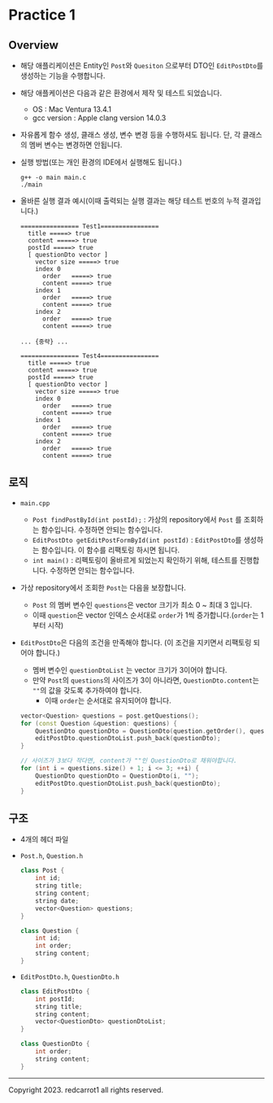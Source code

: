 # Practice 1



## Overview

- 해당 애플리케이션은 Entity인 `Post`와 `Quesiton` 으로부터 DTO인 `EditPostDto`를 생성하는 기능을 수행합니다.

- 해당 애플케이션은 다음과 같은 환경에서 제작 및 테스트 되었습니다.

  - OS : Mac Ventura 13.4.1
  - gcc version : Apple clang version 14.0.3

- 자유롭게 함수 생성, 클래스 생성, 변수 변경 등을 수행하셔도 됩니다. 단, 각 클래스의 멤버 변수는 변경하면 안됩니다.

- 실행 방법(또는 개인 환경의 IDE에서 실행해도 됩니다.)

  ```shell
  g++ -o main main.c
  ./main
  ```

- 올바른 실행 결과 예시(이때 출력되는 실행 결과는 해당 테스트 번호의 누적 결과입니다.)

  ```
  ================ Test1================
    title =====> true
    content =====> true
    postId =====> true
    [ questionDto vector ]
      vector size =====> true
      index 0
        order   =====> true
        content =====> true
      index 1
        order   =====> true
        content =====> true
      index 2
        order   =====> true
        content =====> true
  
  ... {중략} ...
  
  ================ Test4================
    title =====> true
    content =====> true
    postId =====> true
    [ questionDto vector ]
      vector size =====> true
      index 0
        order   =====> true
        content =====> true
      index 1
        order   =====> true
        content =====> true
      index 2
        order   =====> true
        content =====> true
  ```

  


## 로직

- `main.cpp`

  - `Post findPostById(int postId);` : 가상의 repository에서 `Post` 를 조회하는 함수입니다. 수정하면 안되는 함수입니다.
  - `EditPostDto getEditPostFormById(int postId)` : `EditPostDto`를 생성하는 함수입니다. 이 함수를 리팩토링 하시면 됩니다.
  - `int main()` : 리펙토링이 올바르게 되었는지 확인하기 위해, 테스트를 진행합니다. 수정하면 안되는 함수입니다.

- 가상 repository에서 조회한 `Post`는 다음을 보장합니다.

  -  `Post` 의 멤버 변수인 `questions`은 vector 크기가 최소 0 ~ 최대 3 입니다.
    - 이때 `question`은 vector 인덱스 순서대로 `order`가 1씩 증가합니다.(`order`는 1부터 시작)

- `EditPostDto`은 다음의 조건을 만족해야 합니다. (이 조건을 지키면서 리팩토링 되어야 합니다.)

  - 멤버 변수인 `questionDtoList` 는 vector 크기가 3이어야 합니다.
  - 만약 `Post`의 `questions`의 사이즈가 3이 아니라면, `QuestionDto.content`는 `""`의 값을 갖도록 추가하여야 합니다.
    - 이때 `order`는 순서대로 유지되어야 합니다.

  ```c++
  vector<Question> questions = post.getQuestions();
  for (const Question &question: questions) {
      QuestionDto questionDto = QuestionDto(question.getOrder(), question.getContent());
      editPostDto.questionDtoList.push_back(questionDto);
  }
  
  // 사이즈가 3보다 작다면, content가 ""인 QuestionDto로 채워야합니다.
  for (int i = questions.size() + 1; i <= 3; ++i) {
      QuestionDto questionDto = QuestionDto(i, "");
      editPostDto.questionDtoList.push_back(questionDto);
  }
  ```

  

## 구조

- 4개의 헤더 파일

- `Post.h`, `Question.h`

  ```c++
  class Post {
      int id;
      string title;
      string content;
      string date;
      vector<Question> questions;
  }
  
  class Question {
      int id;
      int order;
      string content;
  }
  ```

- `EditPostDto.h`, `QuestionDto.h`

  ```c++
  class EditPostDto {
      int postId;
      string title;
      string content;
      vector<QuestionDto> questionDtoList;
  }
  
  class QuestionDto {
      int order;
      string content;
  }
  ```



---

Copyright 2023. redcarrot1 all rights reserved.